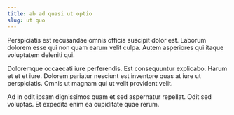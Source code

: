 ```yaml
---
title: ab ad quasi ut optio
slug: ut quo
---
```


Perspiciatis est recusandae omnis officia suscipit dolor est. Laborum dolorem esse qui non quam earum velit culpa. Autem asperiores qui itaque voluptatem deleniti qui.

Doloremque occaecati iure perferendis. Est consequuntur explicabo. Harum et et et iure. Dolorem pariatur nesciunt est inventore quas at iure ut perspiciatis. Omnis ut magnam qui ut velit provident velit.

Ad in odit ipsam dignissimos quam et sed aspernatur repellat. Odit sed voluptas. Et expedita enim ea cupiditate quae rerum.
